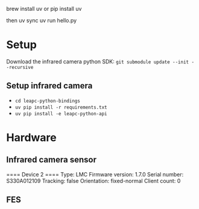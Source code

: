 brew install uv or pip install uv

then uv sync
uv run hello.py
# Setup

Download the infrared camera python SDK: `git submodule update --init --recursive`

## Setup infrared camera
* `cd leapc-python-bindings`
* `uv pip install -r requirements.txt`
* `uv pip install -e leapc-python-api`

# Hardware

## Infrared camera sensor
==== Device 2 ====
Type:             LMC
Firmware version: 1.7.0
Serial number:    S330A012109
Tracking:         false
Orientation:      fixed-normal
Client count:     0

## FES
